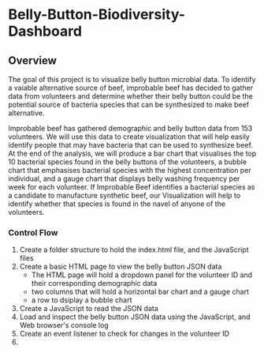 # Belly-Button-Biodiversity-Dashboard
## Overview
The goal of this project is to visualize belly button microbial data. To identify a vaiable alternative source of beef, improbable beef has decided to gather data from volunteers and determine whether their belly button could be the potential source of bacteria species that can be synthesized to make beef alternative. 

Improbable beef has gathered demographic and belly button data from 153 volunteers. We will use this data to create visualization that will help easily identify people that may have bacteria that can be used to synthesize beef. At the end of the analysis, we will produce a bar chart that visualises the top 10 bacterial species found in the belly buttons of the volunteers, a bubble chart that emphasises bacterial species with the highest concentration per individual, and a gauge chart that displays belly washing frequency per week for each volunteer. If Improbable Beef identifies a bacterial species as a candidate to manufacture synthetic beef, our Visualization will help to identify whether that species is found in the navel of anyone of the volunteers.

### Control Flow
1.  Create a folder structure to hold the index.html file, and the JavaScript files
2.  Create a basic HTML page to view the belly button JSON data
      - The HTML page will hold a dropdown panel for the volunteer ID and their corresponding demographic data
      - two columns that will hold a horizontal bar chart and a gauge chart
      - a row to dsiplay a bubble chart
3.  Create a JavaScript to read the JSON data     
4.  Load and inspect the belly button JSON data using the JavaScript, and Web browser's console log
5.  Create an event listener to check for changes in the volunteer ID
6.   
